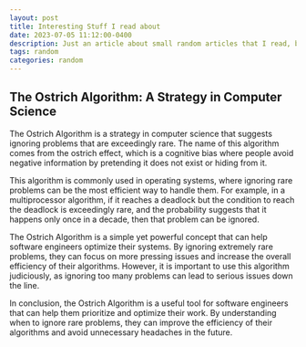 ```yaml
---
layout: post
title: Interesting Stuff I read about
date: 2023-07-05 11:12:00-0400 
description: Just an article about small random articles that I read, but don't deserve a blog post on their own
tags: random
categories: random
---
```


## The Ostrich Algorithm: A Strategy in Computer Science

The Ostrich Algorithm is a strategy in computer science that suggests ignoring problems that are exceedingly rare. The name of this algorithm comes from the ostrich effect, which is a cognitive bias where people avoid negative information by pretending it does not exist or hiding from it.

This algorithm is commonly used in operating systems, where ignoring rare problems can be the most efficient way to handle them. For example, in a multiprocessor algorithm, if it reaches a deadlock but the condition to reach the deadlock is exceedingly rare, and the probability suggests that it happens only once in a decade, then that problem can be ignored.

The Ostrich Algorithm is a simple yet powerful concept that can help software engineers optimize their systems. By ignoring extremely rare problems, they can focus on more pressing issues and increase the overall efficiency of their algorithms. However, it is important to use this algorithm judiciously, as ignoring too many problems can lead to serious issues down the line.

In conclusion, the Ostrich Algorithm is a useful tool for software engineers that can help them prioritize and optimize their work. By understanding when to ignore rare problems, they can improve the efficiency of their algorithms and avoid unnecessary headaches in the future.